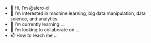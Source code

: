 - 👋 Hi, I’m @alero-d
- 👀 I’m interested in machine learning, big data manipulation, data science, and analytics
- 🌱 I’m currently learning ...
- 💞️ I’m looking to collaborate on ...
- 📫 How to reach me ...

<!---
alero-d/alero-d is a ✨ special ✨ repository because its `README.md` (this file) appears on your GitHub profile.
You can click the Preview link to take a look at your changes.
--->
